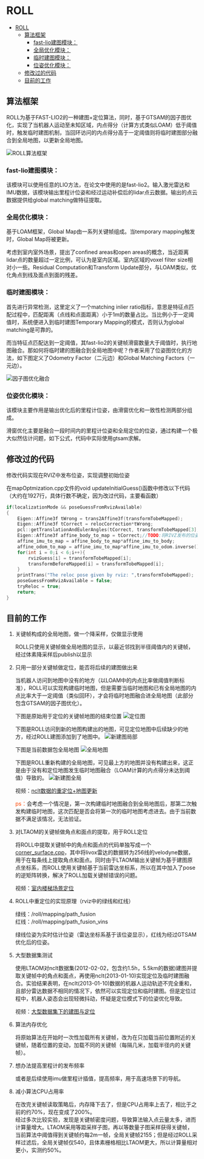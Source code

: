 # ROLL

- [ROLL](#roll)
  - [算法框架](#算法框架)
    - [fast-lio建图模块：](#fast-lio建图模块)
    - [全局优化模块：](#全局优化模块)
    - [临时建图模块：](#临时建图模块)
    - [位姿优化模块：](#位姿优化模块)
  - [修改过的代码](#修改过的代码)
  - [目前的工作](#目前的工作)


## 算法框架

ROLL为基于FAST-LIO2的一种建图+定位算法，同时，基于GTSAM的因子图优化，实现了当机器人运动至未知区域，内点得分（计算方式类似LOAM）低于阈值时，触发临时建图机制，当回环访问的内点得分高于一定阈值则将临时建图部分融合到全局地图，以更新全局地图。

![ROLL算法框架](./pic/ROLL总览.png)

### fast-lio建图模块：

该模块可以使用任意的LIO方法，在论文中使用的是fast-lio2。输入激光雷达和IMU数据，该模块输出里程计位姿和经过运动补偿后的lidar点云数据。输出的点云数据提供给global matching做特征提取。

### 全局优化模块：

基于LOAM框架，Global Map由一系列关键帧组成。当temporary mapping触发时，Global Map将被更新。

考虑到室内室外场景，提出了confined areas和open areas的概念，当近距离lidar点的数量超过一定比例，可认为是室内区域。室内区域的voxel filter size相对小一些。Residual Computation和Transform Update部分，与LOAM类似，优化角点到线及面点到面的残差。

### 临时建图模块：

首先进行异常检测，这里定义了一个matching inlier ratio指标，意思是特征点匹配过程中，匹配距离（点线和点面距离）小于1m的数量占比。当比例小于一定阈值时，系统便进入到临时建图Temporary Mapping的模式，否则认为global matching是可靠的。

而当特征点匹配达到一定阈值，其fast-lio2的关键帧滑窗数量大于阈值时，执行地图融合。那如何将临时建的图融合到全局地图中呢？作者采用了位姿图优化的方法，如下图定义了Odometry Factor（二元边）和Global Matching Factors（一元边）。

![因子图优化融合](./pic/因子图优化融合.png)

### 位姿优化模块：

该模块主要作用是输出优化后的里程计位姿，由滑窗优化和一致性检测两部分组成。

滑窗优化主要是融合一段时间内的里程计位姿和全局定位的位姿，通过构建一个极大似然估计问题，如下公式，代码中实际使用gtsam求解。

## 修改过的代码
修改代码实现在RVIZ中发布位姿，实现调整初始位姿  

在mapOptmization.cpp文件的void updateInitialGuess()函数中修改以下代码（大约在1927行，具体行数不确定，因为改过代码，主要看函数）

```C++
if(localizationMode && poseGuessFromRvizAvailable)
{
    Eigen::Affine3f tWrong = trans2Affine3f(transformTobeMapped);
    Eigen::Affine3f tCorrect = relocCorrection*tWrong;
    pcl::getTranslationAndEulerAngles(tCorrect, transformTobeMapped[3], transformTobeMapped[4], transformTobeMapped[5], transformTobeMapped[0], transformTobeMapped[1], transformTobeMapped[2]);
    Eigen::Affine3f affine_body_to_map = tCorrect;//TODO:将RIVZ发布的位姿信息更新到当前位姿关系
    affine_imu_to_map = affine_body_to_map*affine_imu_to_body;
    affine_odom_to_map = affine_imu_to_map*affine_imu_to_odom.inverse();
    for(int i = 0;i < 6;i++){
        rvizGuess[i] = transformTobeMapped[i];
        transformBeforeMapped[i] = transformTobeMapped[i];
    }
    printTrans("The reloc pose given by rviz: ",transformTobeMapped);
    poseGuessFromRvizAvailable = false;
    tryReloc = true;
    return;
}
```

## 目前的工作

1. 关键帧构成的全局地图，做一个降采样，仅做显示使用
   
   ROLL只使用关键帧做全局地图的显示，以最近邻找到半径阈值内的关键帧，经过体素降采样后publish以显示

2. 只用一部分关键帧做定位，能否将后续的建图做出来
   
   当机器人访问到地图中没有的地方（以LOAM中的内点比率做阈值判断标准），ROLL可以实现构建临时地图，但是需要当临时地图和已有全局地图的内点比率大于一定阈值（类似回环），才会将临时地图融合进全局地图（此部分包含GTSAM的因子图优化）。
   
   下图是原始用于定位的关键帧地图的结束位置
   ![定位图](./pic/定位.png "定位图")

   下图是ROLL访问到新的地图构建出的地图，可见定位地图中后续缺少的地方，经过ROLL建图添加到了地图中。
   ![新建图局部](./pic/新建图局部.png "新建图局部")

   下图是当前数据包全局地图
   ![全局地图](./pic/全局地图.png "全局地图")

   下图是ROLL重新构建的全局地图，可见最上方的地图并没有构建出来，这正是由于没有和定位地图发生临时地图融合（LOAM计算的内点得分未达到阈值）导致的。
   ![新建图全局](./pic/新建图全局.png "新建图全局")

   视频：[nclt数据的重定位+地图更新](./vedio/roll_1.mp4)
   
   <font color=OrangeRed>ps：</font>会考虑一个情况是，第一次构建临时地图融合到全局地图后，那第二次触发构建临时地图，这次匹配是否会将第一次的临时地图考虑进去。由于当前数据不满足该情况，无法验证。

3. 对LTAOM的关键帧做角点和面点的提取，用于ROLL定位
   
   将ROLL中提取关键帧中的角点和面点的代码单独写成一个[corner_surface.cpp](./src/corner_surface.cpp)，其中将livox雷达的数据转为256线的velodyne数据，用于在每条线上提取角点和面点。同时由于LTAOM输出关键帧为基于建图原点坐标系，而ROLL使用关键帧基于当前雷达坐标系，所以在其中加入了pose的逆矩阵转换，解决了ROLL加载关键帧错误的问题。

   视频：[室内楼梯场景定位](./vedio/loc_2.mp4)
   
4. ROLL中重定位的实现原理（rviz中的绿线和红线）
   
   绿线：/roll/mapping/path_fusion  
   红线：/roll/mapping/path_fusion_vins  

   绿线位姿为实时估计位姿（雷达坐标系基于该位姿显示），红线为经过GTSAM优化后的位姿。

5. 大型数据集测试
   
   使用LTAOM对nclt数据集(2012-02-02，包含约1.5h，5.5km的数据)建图并提取关键帧中的角点和面点，再使用nclt(2013-01-10)实现定位及临时建图融合。实验结果表明，在nclt(2013-01-10)数据的机器人运动轨迹不完全重和，且部分雷达数据不相同的情况下，依然可以实现定位和临时建图。但是定位过程中，机器人姿态会出现轻微抖动，怀疑是定位模式下的位姿优化导致。

   视频：[大型数据集下的建图与定位](./vedio/nclt不同数据集的建图与定位.mp4)

6. 算法内存优化
   
   将原始算法在开始时一次性加载所有关键帧，改为在只加载当前位置附近的关键帧，随着位置的变动，加载不同的关键帧（每隔几米，加载半径内的关键帧）。

7. 想办法提高里程计的发布频率

   或者是后续使用imu做里程计插值，提高频率，用于高速场景下的导航。

8. 减小算法CPU占用率

   在改完关键帧读取策略后，内存降下去了，但是CPU占用率上去了，相比于之前的约70%，现在变成了200%。   
   经过多次比较实验，发现是关键帧密度问题，导致算法输入点云量太多，进而计算量增大。LTAOM采用等距采样子图，再以等数量子图采样获得关键帧，当前算法中阈值得到关键帧约每2m一帧，全局关键帧2155；但是经过ROLL采样过滤后，全局关键帧仅540，且体素栅格相比LTAOM更大，所以计算量相对更小，实测约50%。
